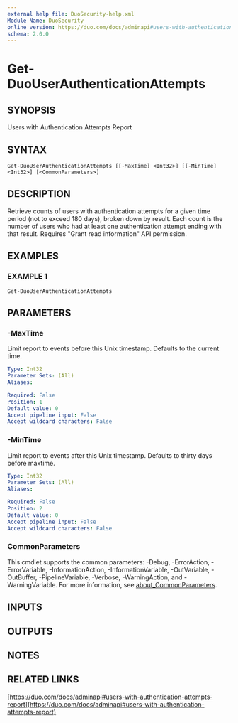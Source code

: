 ```yaml
---
external help file: DuoSecurity-help.xml
Module Name: DuoSecurity
online version: https://duo.com/docs/adminapi#users-with-authentication-attempts-report
schema: 2.0.0
---
```


# Get-DuoUserAuthenticationAttempts

## SYNOPSIS
Users with Authentication Attempts Report

## SYNTAX

```
Get-DuoUserAuthenticationAttempts [[-MaxTime] <Int32>] [[-MinTime] <Int32>] [<CommonParameters>]
```

## DESCRIPTION
Retrieve counts of users with authentication attempts for a given time period (not to exceed 180 days), broken down by result.
Each count is the number of users who had at least one authentication attempt ending with that result.
Requires "Grant read information" API permission.

## EXAMPLES

### EXAMPLE 1
```
Get-DuoUserAuthenticationAttempts
```

## PARAMETERS

### -MaxTime
Limit report to events before this Unix timestamp.
Defaults to the current time.

```yaml
Type: Int32
Parameter Sets: (All)
Aliases:

Required: False
Position: 1
Default value: 0
Accept pipeline input: False
Accept wildcard characters: False
```

### -MinTime
Limit report to events after this Unix timestamp.
Defaults to thirty days before maxtime.

```yaml
Type: Int32
Parameter Sets: (All)
Aliases:

Required: False
Position: 2
Default value: 0
Accept pipeline input: False
Accept wildcard characters: False
```

### CommonParameters
This cmdlet supports the common parameters: -Debug, -ErrorAction, -ErrorVariable, -InformationAction, -InformationVariable, -OutVariable, -OutBuffer, -PipelineVariable, -Verbose, -WarningAction, and -WarningVariable. For more information, see [about_CommonParameters](http://go.microsoft.com/fwlink/?LinkID=113216).

## INPUTS

## OUTPUTS

## NOTES

## RELATED LINKS

[https://duo.com/docs/adminapi#users-with-authentication-attempts-report](https://duo.com/docs/adminapi#users-with-authentication-attempts-report)

